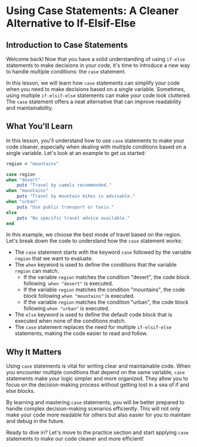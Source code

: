 # Using Case Statements: A Cleaner Alternative to If-Elsif-Else

## Introduction to Case Statements
Welcome back! Now that you have a solid understanding of using `if-else` statements to make decisions in your code, it's time to introduce a new way to handle multiple conditions: the `case` statement.

In this lesson, we will learn how `case` statements can simplify your code when you need to make decisions based on a single variable. Sometimes, using multiple `if-elsif-else` statements can make your code look cluttered. The `case` statement offers a neat alternative that can improve readability and maintainability.

## What You'll Learn
In this lesson, you'll understand how to use `case` statements to make your code cleaner, especially when dealing with multiple conditions based on a single variable. Let's look at an example to get us started:

```Ruby
region = "mountains"

case region
when "desert"
    puts "Travel by camels recommended."
when "mountains"
    puts "Travel by mountain bikes is advisable."
when "urban"
    puts "Use public transport or taxis."
else
    puts "No specific travel advice available."
end
```

In this example, we choose the best mode of travel based on the region. Let's break down the code to understand how the `case` statement works:

- The `case` statement starts with the keyword `case` followed by the variable `region` that we want to evaluate.
- The `when` keyword is used to define the conditions that the variable `region` can match.
    - If the variable `region` matches the condition "desert", the code block following` when "desert"` is executed.
    - If the variable `region` matches the condition "mountains", the code block following `when "mountains"` is executed.
    - If the variable `region` matches the condition "urban", the code block following `when "urban"` is executed.
- The `else` keyword is used to define the default code block that is executed when none of the conditions match.
- The `case` statement replaces the need for multiple `if-elsif-else` statements, making the code easier to read and follow.

## Why It Matters
Using `case` statements is vital for writing clear and maintainable code. When you encounter multiple conditions that depend on the same variable, `case` statements make your logic simpler and more organized. They allow you to focus on the decision-making process without getting lost in a sea of if and else blocks.

By learning and mastering `case` statements, you will be better prepared to handle complex decision-making scenarios efficiently. This will not only make your code more readable for others but also easier for you to maintain and debug in the future.

Ready to dive in? Let's move to the practice section and start applying `case` statements to make our code cleaner and more efficient!
